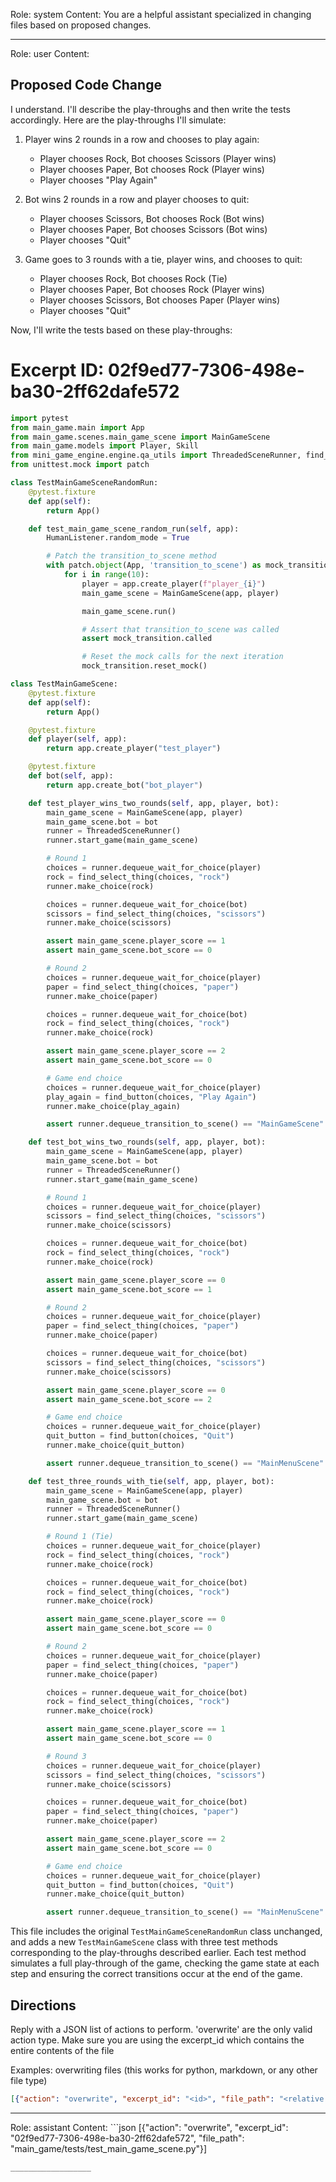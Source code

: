 Role: system
Content: You are a helpful assistant specialized in changing files based on proposed changes.
__________________
Role: user
Content: 
## Proposed Code Change
I understand. I'll describe the play-throughs and then write the tests accordingly. Here are the play-throughs I'll simulate:

1. Player wins 2 rounds in a row and chooses to play again:
   - Player chooses Rock, Bot chooses Scissors (Player wins)
   - Player chooses Paper, Bot chooses Rock (Player wins)
   - Player chooses "Play Again"

2. Bot wins 2 rounds in a row and player chooses to quit:
   - Player chooses Scissors, Bot chooses Rock (Bot wins)
   - Player chooses Paper, Bot chooses Scissors (Bot wins)
   - Player chooses "Quit"

3. Game goes to 3 rounds with a tie, player wins, and chooses to quit:
   - Player chooses Rock, Bot chooses Rock (Tie)
   - Player chooses Paper, Bot chooses Rock (Player wins)
   - Player chooses Scissors, Bot chooses Paper (Player wins)
   - Player chooses "Quit"

Now, I'll write the tests based on these play-throughs:

# Excerpt ID: 02f9ed77-7306-498e-ba30-2ff62dafe572
```python main_game/tests/test_main_game_scene.py
import pytest
from main_game.main import App
from main_game.scenes.main_game_scene import MainGameScene
from main_game.models import Player, Skill
from mini_game_engine.engine.qa_utils import ThreadedSceneRunner, find_select_thing, find_button
from unittest.mock import patch

class TestMainGameSceneRandomRun:
    @pytest.fixture
    def app(self):
        return App()

    def test_main_game_scene_random_run(self, app):
        HumanListener.random_mode = True

        # Patch the transition_to_scene method
        with patch.object(App, 'transition_to_scene') as mock_transition:
            for i in range(10):
                player = app.create_player(f"player_{i}")
                main_game_scene = MainGameScene(app, player)

                main_game_scene.run()

                # Assert that transition_to_scene was called
                assert mock_transition.called

                # Reset the mock calls for the next iteration
                mock_transition.reset_mock()

class TestMainGameScene:
    @pytest.fixture
    def app(self):
        return App()

    @pytest.fixture
    def player(self, app):
        return app.create_player("test_player")

    @pytest.fixture
    def bot(self, app):
        return app.create_bot("bot_player")

    def test_player_wins_two_rounds(self, app, player, bot):
        main_game_scene = MainGameScene(app, player)
        main_game_scene.bot = bot
        runner = ThreadedSceneRunner()
        runner.start_game(main_game_scene)

        # Round 1
        choices = runner.dequeue_wait_for_choice(player)
        rock = find_select_thing(choices, "rock")
        runner.make_choice(rock)

        choices = runner.dequeue_wait_for_choice(bot)
        scissors = find_select_thing(choices, "scissors")
        runner.make_choice(scissors)

        assert main_game_scene.player_score == 1
        assert main_game_scene.bot_score == 0

        # Round 2
        choices = runner.dequeue_wait_for_choice(player)
        paper = find_select_thing(choices, "paper")
        runner.make_choice(paper)

        choices = runner.dequeue_wait_for_choice(bot)
        rock = find_select_thing(choices, "rock")
        runner.make_choice(rock)

        assert main_game_scene.player_score == 2
        assert main_game_scene.bot_score == 0

        # Game end choice
        choices = runner.dequeue_wait_for_choice(player)
        play_again = find_button(choices, "Play Again")
        runner.make_choice(play_again)

        assert runner.dequeue_transition_to_scene() == "MainGameScene"

    def test_bot_wins_two_rounds(self, app, player, bot):
        main_game_scene = MainGameScene(app, player)
        main_game_scene.bot = bot
        runner = ThreadedSceneRunner()
        runner.start_game(main_game_scene)

        # Round 1
        choices = runner.dequeue_wait_for_choice(player)
        scissors = find_select_thing(choices, "scissors")
        runner.make_choice(scissors)

        choices = runner.dequeue_wait_for_choice(bot)
        rock = find_select_thing(choices, "rock")
        runner.make_choice(rock)

        assert main_game_scene.player_score == 0
        assert main_game_scene.bot_score == 1

        # Round 2
        choices = runner.dequeue_wait_for_choice(player)
        paper = find_select_thing(choices, "paper")
        runner.make_choice(paper)

        choices = runner.dequeue_wait_for_choice(bot)
        scissors = find_select_thing(choices, "scissors")
        runner.make_choice(scissors)

        assert main_game_scene.player_score == 0
        assert main_game_scene.bot_score == 2

        # Game end choice
        choices = runner.dequeue_wait_for_choice(player)
        quit_button = find_button(choices, "Quit")
        runner.make_choice(quit_button)

        assert runner.dequeue_transition_to_scene() == "MainMenuScene"

    def test_three_rounds_with_tie(self, app, player, bot):
        main_game_scene = MainGameScene(app, player)
        main_game_scene.bot = bot
        runner = ThreadedSceneRunner()
        runner.start_game(main_game_scene)

        # Round 1 (Tie)
        choices = runner.dequeue_wait_for_choice(player)
        rock = find_select_thing(choices, "rock")
        runner.make_choice(rock)

        choices = runner.dequeue_wait_for_choice(bot)
        rock = find_select_thing(choices, "rock")
        runner.make_choice(rock)

        assert main_game_scene.player_score == 0
        assert main_game_scene.bot_score == 0

        # Round 2
        choices = runner.dequeue_wait_for_choice(player)
        paper = find_select_thing(choices, "paper")
        runner.make_choice(paper)

        choices = runner.dequeue_wait_for_choice(bot)
        rock = find_select_thing(choices, "rock")
        runner.make_choice(rock)

        assert main_game_scene.player_score == 1
        assert main_game_scene.bot_score == 0

        # Round 3
        choices = runner.dequeue_wait_for_choice(player)
        scissors = find_select_thing(choices, "scissors")
        runner.make_choice(scissors)

        choices = runner.dequeue_wait_for_choice(bot)
        paper = find_select_thing(choices, "paper")
        runner.make_choice(paper)

        assert main_game_scene.player_score == 2
        assert main_game_scene.bot_score == 0

        # Game end choice
        choices = runner.dequeue_wait_for_choice(player)
        quit_button = find_button(choices, "Quit")
        runner.make_choice(quit_button)

        assert runner.dequeue_transition_to_scene() == "MainMenuScene"
```

This file includes the original `TestMainGameSceneRandomRun` class unchanged, and adds a new `TestMainGameScene` class with three test methods corresponding to the play-throughs described earlier. Each test method simulates a full play-through of the game, checking the game state at each step and ensuring the correct transitions occur at the end of the game.

## Directions
Reply with a JSON list of actions to perform. 'overwrite' are the only valid action type. 
Make sure you are using the excerpt_id which contains the entire contents of the file

Examples:
overwriting files (this works for python, markdown, or any other file type)
```json output_example1
[{"action": "overwrite", "excerpt_id": "<id>", "file_path": "<relative file path>"}]
```

__________________
Role: assistant
Content: ```json
[{"action": "overwrite", "excerpt_id": "02f9ed77-7306-498e-ba30-2ff62dafe572", "file_path": "main_game/tests/test_main_game_scene.py"}]
```
__________________
